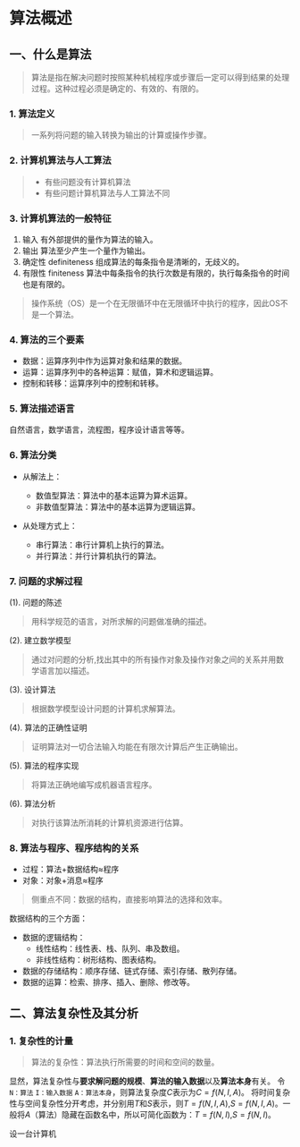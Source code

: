 # 算法概述

## 一、什么是算法

> 算法是指在解决问题时按照某种机械程序或步骤后一定可以得到结果的处理过程。这种过程必须是确定的、有效的、有限的。

### 1. 算法定义

> 一系列将问题的输入转换为输出的计算或操作步骤。

### 2. 计算机算法与人工算法

> - 有些问题没有计算机算法
> - 有些问题计算机算法与人工算法不同

### 3. 计算机算法的一般特征

1. 输入
    有外部提供的量作为算法的输入。
2. 输出
    算法至少产生一个量作为输出。
3. 确定性 definiteness
    组成算法的每条指令是清晰的，无歧义的。
4. 有限性 finiteness
    算法中每条指令的执行次数是有限的，执行每条指令的时间也是有限的。

> 操作系统（OS）是一个在无限循环中在无限循环中执行的程序，因此OS不是一个算法。

### 4. 算法的三个要素

- 数据：运算序列中作为运算对象和结果的数据。
- 运算：运算序列中的各种运算：赋值，算术和逻辑运算。
- 控制和转移：运算序列中的控制和转移。

### 5. 算法描述语言

自然语言，数学语言，流程图，程序设计语言等等。

### 6. 算法分类

- 从解法上：
    - 数值型算法：算法中的基本运算为算术运算。
    - 非数值型算法：算法中的基本运算为逻辑运算。

- 从处理方式上：
    - 串行算法：串行计算机上执行的算法。
    - 并行算法：并行计算机执行的算法。

### 7. 问题的求解过程

(1). 问题的陈述
> 用科学规范的语言，对所求解的问题做准确的描述。

(2). 建立数学模型
> 通过对问题的分析,找出其中的所有操作对象及操作对象之间的关系并用数学语言加以描述。

(3). 设计算法

> 根据数学模型设计问题的计算机求解算法。

(4). 算法的正确性证明
> 证明算法对一切合法输入均能在有限次计算后产生正确输出。

(5). 算法的程序实现
> 将算法正确地编写成机器语言程序。

(6). 算法分析
> 对执行该算法所消耗的计算机资源进行估算。

### 8. 算法与程序、程序结构的关系

- 过程：算法+数据结构$\approx$程序
- 对象：对象+消息$\approx$程序

> 侧重点不同：数据的结构，直接影响算法的选择和效率。

数据结构的三个方面：

- 数据的逻辑结构：
    - 线性结构：线性表、栈、队列、串及数组。
    - 非线性结构：树形结构、图表结构。
- 数据的存储结构：顺序存储、链式存储、索引存储、散列存储。
- 数据的运算：检索、排序、插入、删除、修改等。

## 二、算法复杂性及其分析

### 1. 复杂性的计量

> 算法的复杂性：算法执行所需要的时间和空间的数量。

显然，算法复杂性与**要求解问题的规模**、**算法的输入数据**以及**算法本身**有关。
令`N：算法` `I：输入数据` `A：算法本身`，则算法复杂度$C$表示为$C=f(N,I,A)$。
将时间复杂性与空间复杂性分开考虑，并分别用$T$和$S$表示，则$T=f(N,I,A)$,$S=f(N,I,A)$。一般将$A$（算法）隐藏在函数名中，所以可简化函数为：$T=f(N,I)$,$S=f(N,I)$。

设一台计算机
